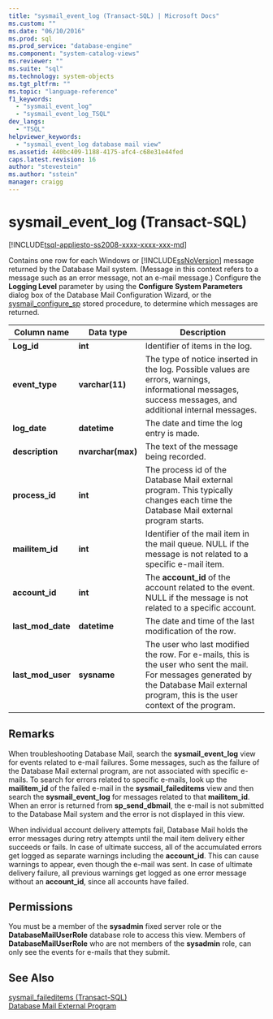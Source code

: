```yaml
---
title: "sysmail_event_log (Transact-SQL) | Microsoft Docs"
ms.custom: ""
ms.date: "06/10/2016"
ms.prod: sql
ms.prod_service: "database-engine"
ms.component: "system-catalog-views"
ms.reviewer: ""
ms.suite: "sql"
ms.technology: system-objects
ms.tgt_pltfrm: ""
ms.topic: "language-reference"
f1_keywords: 
  - "sysmail_event_log"
  - "sysmail_event_log_TSQL"
dev_langs: 
  - "TSQL"
helpviewer_keywords: 
  - "sysmail_event_log database mail view"
ms.assetid: 440bc409-1188-4175-afc4-c68e31e44fed
caps.latest.revision: 16
author: "stevestein"
ms.author: "sstein"
manager: craigg
---
```

# sysmail_event_log (Transact-SQL)
[!INCLUDE[tsql-appliesto-ss2008-xxxx-xxxx-xxx-md](../../includes/tsql-appliesto-ss2008-xxxx-xxxx-xxx-md.md)]

  Contains one row for each Windows or [!INCLUDE[ssNoVersion](../../includes/ssnoversion-md.md)] message returned by the Database Mail system. (Message in this context refers to a message such as an error message, not an e-mail message.) Configure the **Logging Level** parameter by using the **Configure System Parameters** dialog box of the Database Mail Configuration Wizard, or the [sysmail_configure_sp](../../relational-databases/system-stored-procedures/sysmail-configure-sp-transact-sql.md) stored procedure, to determine which messages are returned.  
  
|Column name|Data type|Description|  
|-----------------|---------------|-----------------|  
|**Log_id**|**int**|Identifier of items in the log.|  
|**event_type**|**varchar(11)**|The type of notice inserted in the log. Possible values are errors, warnings, informational messages, success messages, and additional internal messages.|  
|**log_date**|**datetime**|The date and time the log entry is made.|  
|**description**|**nvarchar(max)**|The text of the message being recorded.|  
|**process_id**|**int**|The process id of the Database Mail external program. This typically changes each time the Database Mail external program starts.|  
|**mailitem_id**|**int**|Identifier of the mail item in the mail queue. NULL if the message is not related to a specific e-mail item.|  
|**account_id**|**int**|The **account_id** of the account related to the event. NULL if the message is not related to a specific account.|  
|**last_mod_date**|**datetime**|The date and time of the last modification of the row.|  
|**last_mod_user**|**sysname**|The user who last modified the row. For e-mails, this is the user who sent the mail. For messages generated by the Database Mail external program, this is the user context of the program.|  
  
## Remarks  
 When troubleshooting Database Mail, search the **sysmail_event_log** view for events related to e-mail failures. Some messages, such as the failure of the Database Mail external program, are not associated with specific e-mails. To search for errors related to specific e-mails, look up the **mailitem_id** of the failed e-mail in the **sysmail_faileditems** view and then search the **sysmail_event_log** for messages related to that **mailitem_id**. When an error is returned from **sp_send_dbmail**, the e-mail is not submitted to the Database Mail system and the error is not displayed in this view.  
  
 When individual account delivery attempts fail, Database Mail holds the error messages during retry attempts until the mail item delivery either succeeds or fails. In case of ultimate success, all of the accumulated errors get logged as separate warnings including the **account_id**. This can cause warnings to appear, even though the e-mail was sent. In case of ultimate delivery failure, all previous warnings get logged as one error message without an **account_id**, since all accounts have failed.  
  
## Permissions  
 You must be a member of the **sysadmin** fixed server role or the **DatabaseMailUserRole** database role to access this view. Members of **DatabaseMailUserRole** who are not members of the **sysadmin** role, can only see the events for e-mails that they submit.  
  
## See Also  
 [sysmail_faileditems &#40;Transact-SQL&#41;](../../relational-databases/system-catalog-views/sysmail-faileditems-transact-sql.md)   
 [Database Mail External Program](../../relational-databases/database-mail/database-mail-external-program.md)  
  
  
